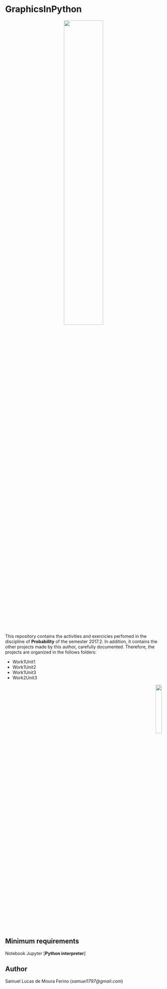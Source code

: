 # GraphicsInPython

<p align="center">
<img src="https://www.twilio.com/blog/wp-content/uploads/2017/10/jupyter_python_numpy.png" width="50%"  />
</p>


This repository contains the activities and exercicies perfomed in the discipline of **Probability** 
of the semester 2017.2. In addition, it contains the other projects made by this author,
carefully documented. Therefore, the projects are organized in the follows folders:

- Work1Unit1
- Work1Unit2
- Work1Unit3
- Work2Unit3

<p align="right">
<img src="https://steemit-production-imageproxy-thumbnail.s3.amazonaws.com/DQmSvPxYzGEFyJEUNZp4r53wZKd23DcSvRUvocm3USKpYcp_1680x8400" width="20%"  />
</p>

## Minimum requirements

Notebook Jupyter [**Python interpreter**]


## Author

Samuel Lucas de Moura Ferino (_samuel1797@gmail.com_)
